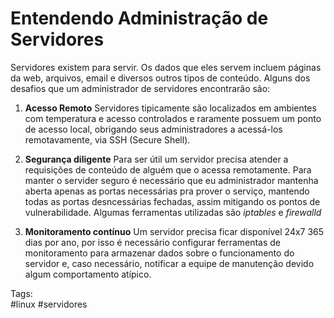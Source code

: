 # Entendendo Administração de Servidores

Servidores existem para servir. Os dados que eles servem incluem páginas da
web, arquivos, email e diversos outros tipos de conteúdo. Alguns dos desafios
que um administrador de servidores encontrarão são:

1. **Acesso Remoto** Servidores tipicamente são localizados em ambientes com
   temperatura e acesso controlados e raramente possuem um ponto de acesso
local, obrigando seus administradores a acessá-los remotavamente, via SSH
(Secure Shell). 

1. **Segurança diligente** Para ser útil um servidor precisa atender a requisições
   de conteúdo de alguém que o acessa remotamente. Para manter o servider
seguro é necessário que eu administrador mantenha aberta apenas as portas
necessárias pra prover o serviço, mantendo todas as portas desncessárias
fechadas, assim mitigando os pontos de vulnerabilidade. Algumas ferramentas
utilizadas são *iptables* e *firewalld*

1. **Monitoramento contínuo** Um servidor precisa ficar disponível 24x7 365 dias
   por ano, por isso é necessário configurar ferramentas de monitoramento para
armazenar dados sobre o funcionamento do servidor e, caso necessário, notificar
a equipe de manutenção devido algum comportamento atípico.

Tags:  
    #linux #servidores
